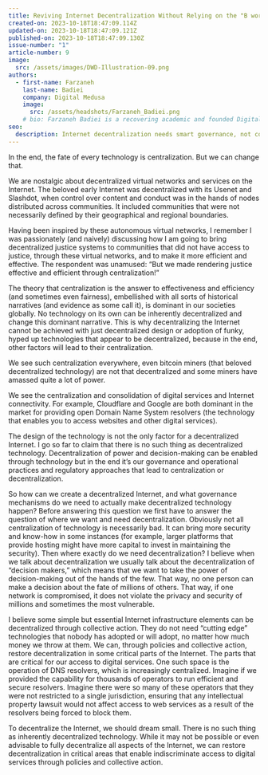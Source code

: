 ```yaml
---
title: Reviving Internet Decentralization Without Relying on the "B word"!
created-on: 2023-10-18T18:47:09.114Z
updated-on: 2023-10-18T18:47:09.121Z
published-on: 2023-10-18T18:47:09.130Z
issue-number: "1"
article-number: 9
image:
  src: /assets/images/DWD-Illustration-09.png
authors:
  - first-name: Farzaneh
    last-name: Badiei
    company: Digital Medusa
    image:
      src: /assets/headshots/Farzaneh_Badiei.png
    # bio: Farzaneh Badiei is a recovering academic and founded Digital Medusa to petrify the enemies of a global, interoperable Internet.
seo:
  description: Internet decentralization needs smart governance, not complex tech. Learn how practical steps and collective action can restore a more distributed digital infrastructure.
---
```


In the end, the fate of every technology is centralization. But we can change that. 

We are nostalgic about decentralized virtual networks and services on the Internet. The beloved early Internet was decentralized with its Usenet and Slashdot, when control over content and conduct was in the hands of nodes distributed across communities. It included communities that were not necessarily defined by their geographical and regional boundaries.  

Having been inspired by these autonomous virtual networks, I remember I was passionately (and naively) discussing how I am going to bring decentralized justice systems to communities that did not have access to justice, through these virtual networks, and to make it more efficient and effective. The respondent was unamused: “But we made rendering justice effective and efficient through centralization!” 

The theory that centralization is the answer to effectiveness and efficiency (and sometimes even fairness), embellished with all sorts of historical narratives (and evidence as some call it), is dominant in our societies globally. No technology on its own can be inherently decentralized and change this dominant narrative. This is why decentralizing the Internet cannot be achieved with just decentralized design or adoption of funky, hyped up technologies that appear to be decentralized, because in the end, other factors will lead to their centralization. 

We see such centralization everywhere, even bitcoin miners (that beloved decentralized technology) are not that decentralized and some miners have amassed quite a lot of power.

We see the centralization and consolidation of digital services and Internet connectivity. For example, Cloudflare and Google are both dominant in the market for providing open Domain Name System resolvers (the technology that enables you to access websites and other digital services). 

The design of the technology is not the only factor for a decentralized Internet. I go so far to claim that there is no such thing as decentralized technology. Decentralization of power and decision-making can be enabled through technology but in the end it’s our governance and operational practices and regulatory approaches that lead to centralization or decentralization. 

So how can we create a decentralized Internet, and what governance mechanisms do we need to actually make decentralized technology happen? Before answering this question we first have to answer the question of where we want and need decentralization. Obviously not all centralization of technology is necessarily bad. It can bring more security and know-how in some instances (for example, larger platforms that provide hosting might have more capital to invest in maintaining the security). Then where exactly do we need decentralization? I believe when we talk about decentralization we usually talk about the decentralization of “decision makers,” which means that we want to take the power of decision-making out of the hands of the few. That way, no one person can make a decision about the fate of millions of others. That way, if one network is compromised, it does not violate the privacy and security of millions and sometimes the most vulnerable.   

I believe some simple but essential Internet infrastructure elements can be decentralized through collective action. They do not need “cutting edge” technologies that nobody has adopted or will adopt, no matter how much money we throw at them. We can, through policies and collective action, restore decentralization in some critical parts of the Internet. The parts that are critical for our access to digital services. One such space is the operation of DNS resolvers, which is increasingly centralized. Imagine if we provided the capability for thousands of operators to run efficient and secure resolvers. Imagine there were so many of these operators that they were not restricted to a single jurisdiction, ensuring that any intellectual property lawsuit would not affect access to web services as a result of the resolvers being forced to block them.

To decentralize the Internet, we should dream small. There is no such thing as inherently decentralized technology. While it may not be possible or even advisable to fully decentralize all aspects of the Internet, we can restore decentralization in critical areas that enable indiscriminate access to digital services through policies and collective action.
